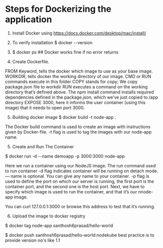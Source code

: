 # Steps for Dockerizing the application

1. Install Docker using https://docs.docker.com/desktop/mac/install/

2. To verify installation
   $ docker --version

3. $ docker ps ## Docker works fine if no error returns

4. Create Dockerfile. 

FROM Keyword, tells the docker which image to use as your base image. 
WORKDIR, tells docker the working directory of our image. 
CMD or RUN commands execute in this folder
COPY stands for copy; We copy package.json file to workdir
RUN executes a command on the working directory that’s defined above. 
The npm install command installs required dependencies defined in the package.json, which we’ve just copied to /app directory
EXPOSE 3000, here it informs the user container (using this image) that it needs to open port 3000.

5. Building docker image 
    $ docker build -t node-app .

The Docker build command is used to create an image with instructions given by Docker-file. -t flag is used to tag the images with our node-app name. 

5. Create and Run The Container

$ docker run -d --name demoapp -p 3000:3000 node-app

Here we run a container using our NodeJS image. The run command used to run container -d flag indicates container will be running on detach mode. — name is optional. You can give any name to your container. -p flag is used to define the port on which our server is running, the first port is the container port, and the second one is the host port. Next, we have to specify which image is used to run the container, and that it’s our nnode-app image. 

You can curl 127.0.0.1:3000 or browse this address to test that it’s running.

6. Upload the image to docker registry 

$ docker tag node-app santhosh6prasad/hello-world

$ docker push santhosh6prasad/hello-world:nodekube
best practice is to provide version no's like 1.1






